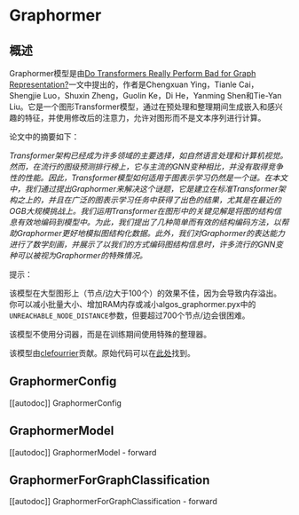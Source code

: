 <!--版权 2022年The HuggingFace团队和Microsoft。版权所有。

根据MIT许可证；你除非遵守许可证，否则不得使用此文件。

除非适用法律要求或书面同意，在许可证下分发的软件都是基于"按原样"的基础分发的，没有任何明示或暗示的担保和条件。详见许可证中关于具体语言的限制和责任的条款。

注意，此文件是Markdown格式的，但包含特定的语法，用于我们的文档构建器（类似于MDX），可能不能正确显示在你的Markdown查看器中。

-->

# Graphormer

## 概述

Graphormer模型是由[Do Transformers Really Perform Bad for Graph Representation?](https://arxiv.org/abs/2106.05234)一文中提出的，作者是Chengxuan Ying，Tianle Cai，Shengjie Luo，Shuxin Zheng，Guolin Ke，Di He，Yanming Shen和Tie-Yan Liu。它是一个图形Transformer模型，通过在预处理和整理期间生成嵌入和感兴趣的特征，并使用修改后的注意力，允许对图形而不是文本序列进行计算。

论文中的摘要如下：

*Transformer架构已经成为许多领域的主要选择，如自然语言处理和计算机视觉。然而，在流行的图级预测排行榜上，它与主流的GNN变种相比，并没有取得竞争性的性能。因此，Transformer模型如何适用于图表示学习仍然是一个谜。在本文中，我们通过提出Graphormer来解决这个谜题，它是建立在标准Transformer架构之上的，并且在广泛的图表示学习任务中获得了出色的结果，尤其是在最近的OGB大规模挑战上。我们运用Transformer在图形中的关键见解是将图的结构信息有效地编码到模型中。为此，我们提出了几种简单而有效的结构编码方法，以帮助Graphormer更好地模拟图结构化数据。此外，我们对Graphormer的表达能力进行了数学刻画，并展示了以我们的方式编码图结构信息时，许多流行的GNN变种可以被视为Graphormer的特殊情况。*

提示：

该模型在大型图形上（节点/边大于100个）的效果不佳，因为会导致内存溢出。
你可以减小批量大小、增加RAM内存或减小algos_graphormer.pyx中的`UNREACHABLE_NODE_DISTANCE`参数，但要超过700个节点/边会很困难。

该模型不使用分词器，而是在训练期间使用特殊的整理器。

该模型由[clefourrier](https://huggingface.co/clefourrier)贡献。原始代码可以在[此处](https://github.com/microsoft/Graphormer)找到。

## GraphormerConfig

[[autodoc]] GraphormerConfig


## GraphormerModel

[[autodoc]] GraphormerModel
    - forward


## GraphormerForGraphClassification

[[autodoc]] GraphormerForGraphClassification
    - forward